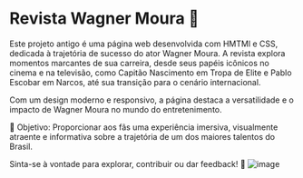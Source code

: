 # Revista Wagner Moura 🌟
Este projeto antigo é uma página web desenvolvida com HMTMl e CSS, dedicada à trajetória de sucesso do ator Wagner Moura. A revista explora momentos marcantes de sua carreira, desde seus papéis icônicos no cinema e na televisão, como Capitão Nascimento em Tropa de Elite e Pablo Escobar em Narcos, até sua transição para o cenário internacional. 

Com um design moderno e responsivo, a página destaca a versatilidade e o impacto de Wagner Moura no mundo do entretenimento.

🎯 Objetivo: Proporcionar aos fãs uma experiência imersiva, visualmente atraente e informativa sobre a trajetória de um dos maiores talentos do Brasil.

Sinta-se à vontade para explorar, contribuir ou dar feedback! 🚀
![image](https://github.com/user-attachments/assets/058f5d09-e572-4a51-a493-44509f10b556)


